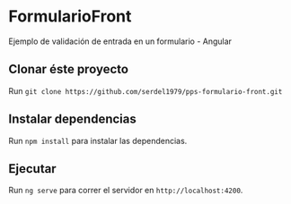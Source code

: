 # FormularioFront

Ejemplo de validación de entrada en un formulario - Angular

## Clonar éste proyecto

Run `git clone https://github.com/serdel1979/pps-formulario-front.git`

## Instalar dependencias

Run `npm install` para instalar las dependencias.

## Ejecutar

Run `ng serve` para correr el servidor en `http://localhost:4200`.


